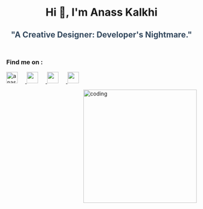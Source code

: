 <h1 align="center">Hi 👋, I'm Anass Kalkhi</h1>
<h2 align="center" style="font-weight: bold; color: #34495e; margin-bottom: 50px;">"A Creative Designer: Developer's Nightmare."</h2>
<h3 align="left">Find me on :</h3>
<p align="left">
  <a href="https://www.linkedin.com/in/anass-kalkhi-b994a72b4/" target="_blank">
    <img src="https://raw.githubusercontent.com/rahuldkjain/github-profile-readme-generator/master/src/images/icons/Social/linked-in-alt.svg" alt="anasskalkhi" height="30" width="30" style="margin-right: 20px;" />
  </a>
  <a href="https://x.com/Anas13764089068" target="_blank">
    <img src="https://raw.githubusercontent.com/rahuldkjain/github-profile-readme-generator/master/src/images/icons/Social/twitter.svg" height="30" width="30" style="margin-right: 20px;" />
  </a>
  <a href="https://www.facebook.com/profile.php?id=100093637553469" target="_blank">
    <img src="https://raw.githubusercontent.com/rahuldkjain/github-profile-readme-generator/master/src/images/icons/Social/facebook.svg" height="30" width="30" style="margin-right: 20px;" />
  </a>
  <a href="https://www.instagram.com/mc_sll/" target="_blank">
    <img src="https://raw.githubusercontent.com/rahuldkjain/github-profile-readme-generator/master/src/images/icons/Social/instagram.svg"  height="30" width="30" style="margin-right: 20px;" />
  </a>
</p>
<img align="right" alt="coding" width="300" src="https://media.tenor.com/A-xepNszV9YAAAAi/ai-bot.gif" />
